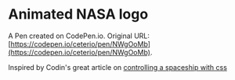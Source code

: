 # Animated NASA logo

A Pen created on CodePen.io. Original URL: [https://codepen.io/ceterio/pen/NWgOoMb](https://codepen.io/ceterio/pen/NWgOoMb).

Inspired by Codin's great article on [controlling a spaceship with css](https://www.codesmite.com/article/controlling-a-spaceship-with-css)
